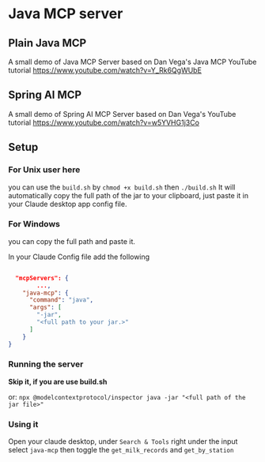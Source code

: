 # Java MCP server

## Plain Java MCP

A small demo of Java MCP Server based on Dan Vega's Java MCP YouTube tutorial
https://www.youtube.com/watch?v=Y_Rk6QgWUbE

## Spring AI MCP

A small demo of Spring AI MCP Server based on Dan Vega's YouTube tutorial
https://www.youtube.com/watch?v=w5YVHG1j3Co

## Setup

### For Unix user here

you can use the `build.sh` by `chmod +x build.sh` then `./build.sh`
It will automatically copy the full path of the jar to your clipboard,
just paste it in your Claude desktop app config file.

### For Windows

you can copy the full path and paste it.

In your Claude Config file add the following

```json

  "mcpServers": {
		...,
    "java-mcp": {
      "command": "java",
      "args": [
        "-jar",
        "<full path to your jar.>"
      ]
    }
}
```

### Running the server

**Skip it, if you are use build.sh**

or:
`npx @modelcontextprotocol/inspector java -jar "<full path of the jar file>"`

### Using it

Open your claude desktop, under `Search & Tools` right under the input select `java-mcp` then toggle the `get_milk_records` and `get_by_station`
